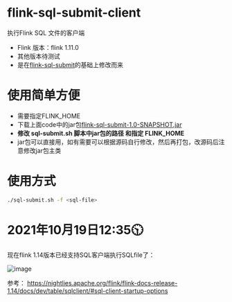 
# flink-sql-submit-client
执行Flink SQL 文件的客户端



- Flink 版本：flink 1.11.0
- 其他版本待测试
- 是在[flink-sql-submit](https://github.com/wuchong/flink-sql-submit)的基础上修改而来




# 使用简单方便
- 需要指定FLINK_HOME
- 下载上面code中的jar包[flink-sql-submit-1.0-SNAPSHOT.jar](https://github.com/Chengyanan1008/flink-sql-submit-client/blob/master/flink-sql-submit-1.0-SNAPSHOT.jar)
- **修改 sql-submit.sh 脚本中jar包的路径 和指定 FLINK_HOME**
- jar包可以直接用，如有需要可以根据源码自行修改，然后再打包，改源码后注意修改jar包主类

# 使用方式

```sh
./sql-submit.sh -f <sql-file>
```


# 2021年10月19日12:35🕥 
现在flink 1.14版本已经支持SQL客户端执行SQLfile了：

![image](https://user-images.githubusercontent.com/48700073/137844625-7c38498a-d1b7-497e-a011-c7d3abcfd744.png)

参考：
https://nightlies.apache.org/flink/flink-docs-release-1.14/docs/dev/table/sqlclient/#sql-client-startup-options
